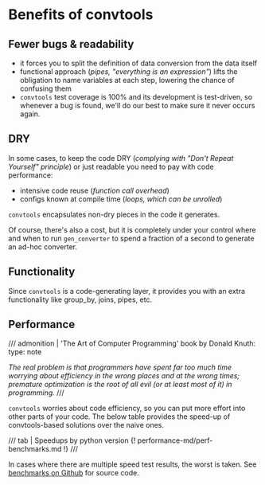 # Benefits of convtools


## Fewer bugs & readability

* it forces you to split the definition of data conversion from the data
  itself
* functional approach (_pipes, "everything is an expression"_) lifts the
  obligation to name variables at each step, lowering the chance of confusing
  them
* `convtools` test coverage is 100% and its development is test-driven, so
  whenever a bug is found, we'll do our best to make sure it never occurs
  again.

## DRY

In some cases, to keep the code DRY (_complying with "Don't Repeat Yourself"
principle_) or just readable you need to pay with code performance:

* intensive code reuse (_function call overhead_)
* configs known at compile time (_loops, which can be unrolled_)

`convtools` encapsulates non-dry pieces in the code it generates.

Of course, there's also a cost, but it is completely under your control where
and when to run `gen_converter` to spend a fraction of a second to generate
an ad-hoc converter.

## Functionality

Since `convtools` is a code-generating layer, it provides you with an extra
functionality like group_by, joins, pipes, etc.


## Performance

/// admonition | 'The Art of Computer Programming' book by Donald Knuth:
    type: note

_The real problem is that programmers have spent far too much time worrying
about efficiency in the wrong places and at the wrong times; premature
optimization is the root of all evil (or at least most of it) in programming._
///

`convtools` worries about code efficiency, so you can put more effort into
other parts of your code. The below table provides the speed-up of
convtools-based solutions over the naive ones. 

/// tab | Speedups by python version
{! performance-md/perf-benchmarks.md !}
///

In cases where there are multiple speed test results, the worst is
taken. See [benchmarks on Github](https://github.com/westandskif/convtools/blob/master/run_benchmarks.py) for source code.
